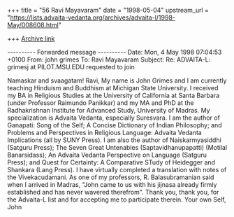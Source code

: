 +++
title = "56 Ravi Mayavaram"
date = "1998-05-04"
upstream_url = "https://lists.advaita-vedanta.org/archives/advaita-l/1998-May/008608.html"

+++
[Archive link](https://lists.advaita-vedanta.org/archives/advaita-l/1998-May/008608.html)

---------- Forwarded message ----------
Date: Mon, 4 May 1998 07:04:53 +0100
From: john grimes <grimesj at pilot.msu.edu>
To: Ravi Mayavaram <msr at reddy20.tamu.edu>
Subject: Re: ADVAITA-L: grimesj at PILOT.MSU.EDU requested to join

Namaskar and svaagatam!
Ravi,
   My name is John Grimes and I am currently teaching Hinduism and Buddhism
at Michigan State University. I received my BA in Religious Studies at the
University of California at Santa Barbara (under Professor Raimundo
Panikkar) and my MA and PhD at the Radhakrishnan Institute for Advanced
Study, University of Madras. My specialization is Advaita Vedanta,
especially Suresvara. I am the author of Ganapati: Song of the Self; A
Concise Dictionary of Indian Philosophy; and Problems and Perspectives in
Religious Language: Advaita Vedanta Implications (all by SUNY Press). I am
also the author of Naiskarmyasiddhi (Satguru Press); The Seven Great
Untenables (Saptavidhanupapatti) (Motilal Banarsidass); An Advaita Vedanta
Perspective on Language (Satguru Press); and Quest for Certainty: A
Comparative STudy of Heidegger and Shankara (Lang Press).
I have virtually completed a translation with notes of the Vivekacudamani.
As one of my professors, R. Balasubramanian said when I arrived in Madras,
"John came to us with his jijnasa already firmly established and has never
wavered therefrom". Thank you, thank you, for the Advaita-L list and for
accepting me to participate therein.
Your own Self,
John

